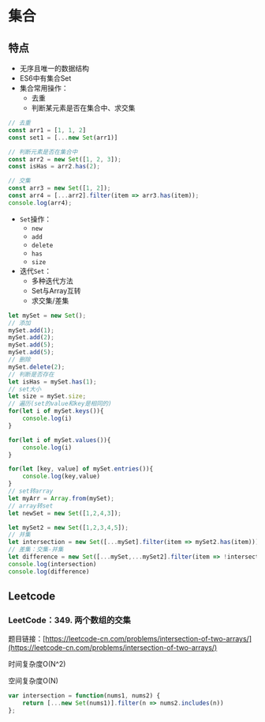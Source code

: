 # 集合
## 特点
- 无序且唯一的数据结构
- ES6中有集合Set
- 集合常用操作：
    - 去重
    - 判断某元素是否在集合中、求交集

```js
// 去重
const arr1 = [1, 1, 2]
const set1 = [...new Set(arr1)]

// 判断元素是否在集合中
const arr2 = new Set([1, 2, 3]);
const isHas = arr2.has(2);

// 交集
const arr3 = new Set([1, 2]);
const arr4 = [...arr2].filter(item => arr3.has(item));
console.log(arr4);
```
- `Set`操作：
    - `new`
    - `add`
    - `delete`
    - `has`
    - `size`
- 迭代`Set`：
    - 多种迭代方法
    - Set与Array互转
    - 求交集/差集
```js
let mySet = new Set();
// 添加
mySet.add(1);
mySet.add(2);
mySet.add(5);
mySet.add(5);
// 删除
mySet.delete(2);
// 判断是否存在
let isHas = mySet.has(1);
// set大小
let size = mySet.size;
// 遍历(set的value和key是相同的)
for(let i of mySet.keys()){
    console.log(i)
}

for(let i of mySet.values()){
    console.log(i)
}

for(let [key, value] of mySet.entries()){
    console.log(key,value)
}
// set转array
let myArr = Array.from(mySet);
// array转set
let newSet = new Set([1,2,4,3]);

let mySet2 = new Set([1,2,3,4,5]);
// 并集
let intersection = new Set([...mySet].filter(item => mySet2.has(item)));
// 差集：交集-并集
let difference = new Set([...mySet,...mySet2].filter(item => !intersection.has(item)));
console.log(intersection)
console.log(difference)
```

## Leetcode
### LeetCode：349. 两个数组的交集
题目链接：[https://leetcode-cn.com/problems/intersection-of-two-arrays/](https://leetcode-cn.com/problems/intersection-of-two-arrays/)

时间复杂度O(N^2)

空间复杂度O(N)

```js
var intersection = function(nums1, nums2) {
    return [...new Set(nums1)].filter(n => nums2.includes(n))
};
```